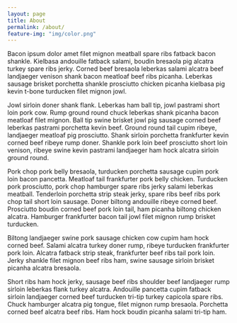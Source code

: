 ```yaml
---
layout: page
title: About
permalink: /about/
feature-img: "img/color.png"
---
```


Bacon ipsum dolor amet filet mignon meatball spare ribs fatback bacon shankle. Kielbasa andouille fatback salami, boudin bresaola pig alcatra turkey spare ribs jerky. Corned beef bresaola leberkas salami alcatra beef landjaeger venison shank bacon meatloaf beef ribs picanha. Leberkas sausage brisket porchetta shankle prosciutto chicken picanha kielbasa pig kevin t-bone turducken filet mignon jowl.

Jowl sirloin doner shank flank. Leberkas ham ball tip, jowl pastrami short loin pork cow. Rump ground round chuck leberkas shank picanha bacon meatloaf filet mignon. Ball tip swine brisket jowl pig sausage corned beef leberkas pastrami porchetta kevin beef. Ground round tail cupim ribeye, landjaeger meatloaf pig prosciutto. Shank sirloin porchetta frankfurter kevin corned beef ribeye rump doner. Shankle pork loin beef prosciutto short loin venison, ribeye swine kevin pastrami landjaeger ham hock alcatra sirloin ground round.

Pork chop pork belly bresaola, turducken porchetta sausage cupim pork loin bacon pancetta. Meatloaf tail frankfurter pork belly chicken. Turducken pork prosciutto, pork chop hamburger spare ribs jerky salami leberkas meatball. Tenderloin porchetta strip steak jerky, spare ribs beef ribs pork chop tail short loin sausage. Doner biltong andouille ribeye corned beef. Prosciutto boudin corned beef pork loin tail, ham picanha biltong chicken alcatra. Hamburger frankfurter bacon tail jowl filet mignon rump brisket turducken.

Biltong landjaeger swine pork sausage chicken cow cupim ham hock corned beef. Salami alcatra turkey doner rump, ribeye turducken frankfurter pork loin. Alcatra fatback strip steak, frankfurter beef ribs tail pork loin. Jerky shankle filet mignon beef ribs ham, swine sausage sirloin brisket picanha alcatra bresaola.

Short ribs ham hock jerky, sausage beef ribs shoulder beef landjaeger rump sirloin leberkas flank turkey alcatra. Andouille pancetta cupim fatback sirloin landjaeger corned beef turducken tri-tip turkey capicola spare ribs. Chuck hamburger alcatra pig tongue, filet mignon rump bresaola. Porchetta corned beef alcatra beef ribs. Ham hock boudin picanha salami tri-tip ham.

